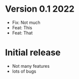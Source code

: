 

# Version 0.1 2022
- Fix: Not much
- Feat: This
- Feat: That



# Initial release
- Not many features
- lots of bugs
